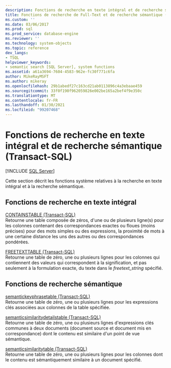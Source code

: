 ```yaml
---
description: Fonctions de recherche en texte intégral et de recherche sémantique (Transact-SQL)
title: Fonctions de recherche de Full-Text et de recherche sémantique (Transact-SQL) | Microsoft Docs
ms.custom: ''
ms.date: 03/06/2017
ms.prod: sql
ms.prod_service: database-engine
ms.reviewer: ''
ms.technology: system-objects
ms.topic: reference
dev_langs:
- TSQL
helpviewer_keywords:
- semantic search [SQL Server], system functions
ms.assetid: a61a3694-7604-4583-962e-fc30f771c6fa
author: MikeRayMSFT
ms.author: mikeray
ms.openlocfilehash: 29b1abedf27c163cd21ab0113896c4a3ebaae459
ms.sourcegitcommit: 33f0f190f962059826e002be165a2bef4f9e350c
ms.translationtype: MT
ms.contentlocale: fr-FR
ms.lasthandoff: 01/30/2021
ms.locfileid: "99207468"
---
```

# <a name="full-text-search-and-semantic-search-functions-transact-sql"></a>Fonctions de recherche en texte intégral et de recherche sémantique (Transact-SQL)
[!INCLUDE [SQL Server](../../includes/applies-to-version/sqlserver.md)]

  Cette section décrit les fonctions système relatives à la recherche en texte intégral et à la recherche sémantique.  
  
## <a name="full-text-search-functions"></a>Fonctions de recherche en texte intégral  
 [CONTAINSTABLE &#40;Transact-SQL&#41;](../../relational-databases/system-functions/containstable-transact-sql.md)  
 Retourne une table composée de zéros, d'une ou de plusieurs ligne(s) pour les colonnes contenant des correspondances exactes ou floues (moins précises) pour des mots simples ou des expressions, la proximité de mots à une certaine distance les uns des autres ou des correspondances pondérées.  
  
 [FREETEXTTABLE &#40;Transact-SQL&#41;](../../relational-databases/system-functions/freetexttable-transact-sql.md)  
 Retourne une table de zéro, une ou plusieurs lignes pour les colonnes qui contiennent des valeurs qui correspondent à la signification, et pas seulement à la formulation exacte, du texte dans le *freetext_string* spécifié.  
  
## <a name="semantic-search-functions"></a>Fonctions de recherche sémantique  
 [semantickeyphrasetable &#40;Transact-SQL&#41;](../../relational-databases/system-functions/semantickeyphrasetable-transact-sql.md)  
 Retourne une table de zéro, une ou plusieurs lignes pour les expressions clés associées aux colonnes de la table spécifiée.  
  
 [semanticsimilaritydetailstable &#40;Transact-SQL&#41;](../../relational-databases/system-functions/semanticsimilaritydetailstable-transact-sql.md)  
 Retourne une table de zéro, une ou plusieurs lignes d'expressions clés communes à deux documents (document source et document mis en correspondance) dont le contenu est similaire d'un point de vue sémantique.  
  
 [semanticsimilaritytable &#40;Transact-SQL&#41;](../../relational-databases/system-functions/semanticsimilaritytable-transact-sql.md)  
 Retourne une table de zéro, une ou plusieurs lignes pour les colonnes dont le contenu est sémantiquement similaire à un document spécifié.  
  
  
